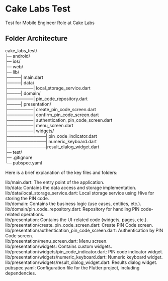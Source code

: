 # Cake Labs Test

Test for Mobile Engineer Role at Cake Labs

## Folder Architecture
cake_labs_test/  
├─ android/  
├─ ios/  
├─ web/  
├─ lib/  
├────| main.dart  
├────| data/  
├────────| local_storage_service.dart  
├────| domain/  
├────────| pin_code_repository.dart  
├────| presentation/  
├────────| create_pin_code_screen.dart  
├────────| confirm_pin_code_screen.dart  
├────────| authentication_pin_code_screen.dart  
├────────| menu_screen.dart  
├────────| widgets/  
├────────────| pin_code_indicator.dart  
├────────────| numeric_keyboard.dart  
├────────────|result_dialog_widget.dart  
├─ test/  
├─ .gitignore  
└─ pubspec.yaml  



Here is a brief explanation of the key files and folders:

lib/main.dart: The entry point of the application.  
lib/data: Contains the data access and storage implementation.  
lib/data/local_storage_service.dart: Local storage service using Hive for storing the PIN code.  
lib/domain: Contains the business logic (use cases, entities, etc.).  
lib/domain/pin_code_repository.dart: Repository for handling PIN code-related operations.  
lib/presentation: Contains the UI-related code (widgets, pages, etc.).  
lib/presentation/create_pin_code_screen.dart: Create PIN Code screen.  
lib/presentation/authentication_pin_code_screen.dart: Authentication by PIN Code screen.  
lib/presentation/menu_screen.dart: Menu screen.  
lib/presentation/widgets: Contains custom widgets.  
lib/presentation/widgets/pin_code_indicator.dart: PIN code indicator widget.  
lib/presentation/widgets/numeric_keyboard.dart: Numeric keyboard widget.  
lib/presentation/widgets/result_dialog_widget.dart: Results dialog widget.  
pubspec.yaml: Configuration file for the Flutter project, including dependencies.  

